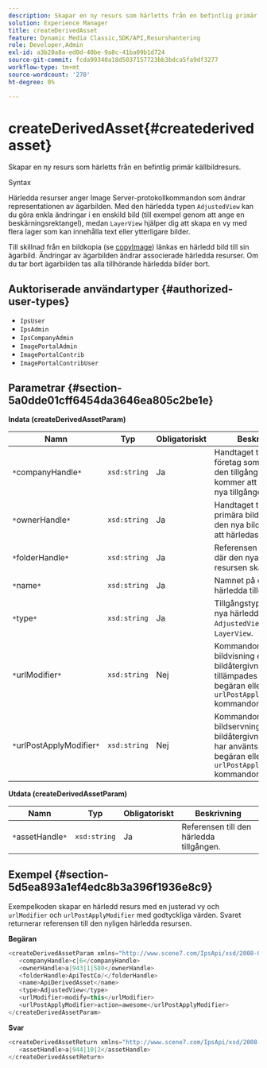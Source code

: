 ```yaml
---
description: Skapar en ny resurs som härletts från en befintlig primär källbildresurs.
solution: Experience Manager
title: createDerivedAsset
feature: Dynamic Media Classic,SDK/API,Resurshantering
role: Developer,Admin
exl-id: a3b20a8a-ed0d-40be-9a8c-41ba09b1d724
source-git-commit: fcda99340a18d5037157723bb3bdca5fa9df3277
workflow-type: tm+mt
source-wordcount: '270'
ht-degree: 0%

---
```


# createDerivedAsset{#createderivedasset}

Skapar en ny resurs som härletts från en befintlig primär källbildresurs.

Syntax

<!--<a id="section_FE43FF204ED644C2AC901AF45982E942"></a>-->

Härledda resurser anger Image Server-protokollkommandon som ändrar representationen av ägarbilden. Med den härledda typen `AdjustedView` kan du göra enkla ändringar i en enskild bild (till exempel genom att ange en beskärningsrektangel), medan `LayerView` hjälper dig att skapa en vy med flera lager som kan innehålla text eller ytterligare bilder.

Till skillnad från en bildkopia (se [copyImage](../../../operations/c-operations-intro/c-methods/r-copy-image.md#reference-0785131e690b4ad08be69172023f35d0)) länkas en härledd bild till sin ägarbild. Ändringar av ägarbilden ändrar associerade härledda resurser. Om du tar bort ägarbilden tas alla tillhörande härledda bilder bort.

## Auktoriserade användartyper {#authorized-user-types}

* `IpsUser`
* `IpsAdmin`
* `IpsCompanyAdmin`
* `ImagePortalAdmin`
* `ImagePortalContrib`
* `ImagePortalContribUser`

## Parametrar {#section-5a0dde01cff6454da3646ea805c2be1e}

**Indata (createDerivedAssetParam)**

| Namn | Typ | Obligatoriskt | Beskrivning |
|---|---|---|---|
| `*`companyHandle`*` | `xsd:string` | Ja | Handtaget till det företag som innehåller den tillgång som du kommer att hämta den nya tillgången från. |
| `*`ownerHandle`*` | `xsd:string` | Ja | Handtaget till den primära bildresurs som den nya bilden kommer att härledas från. |
| `*`folderHandle`*` | `xsd:string` | Ja | Referensen till mappen där den nya härledda resursen ska skapas. |
| `*`name`*` | `xsd:string` | Ja | Namnet på den härledda tillgången. |
| `*`type`*` | `xsd:string` | Ja | Tillgångstypen för den nya härledda tillgången: `AdjustedView` eller `LayerView`. |
| `*`urlModifier`*` | `xsd:string` | Nej | Kommandon för bildvisning eller bildåtergivningsprotokoll tillämpades *före* begäran eller `urlPostApplyModifier` kommandon. |
| `*`urlPostApplyModifier`*` | `xsd:string` | Nej | Kommandon för bildservning eller bildåtergivningsprotokoll har använts *efter* på begäran eller `urlPostApplyModifier` kommandon. |

**Utdata (createDerivedAssetParam)**

| Namn | Typ | Obligatoriskt | Beskrivning |
|---|---|---|---|
| `*`assetHandle`*` | `xsd:string` | Ja | Referensen till den härledda tillgången. |

## Exempel {#section-5d5ea893a1ef4edc8b3a396f1936e8c9}

Exempelkoden skapar en härledd resurs med en justerad vy och `urlModifier` och `urlPostApplyModifier` med godtyckliga värden. Svaret returnerar referensen till den nyligen härledda resursen.

**Begäran**

```java
<createDerivedAssetParam xmlns="http://www.scene7.com/IpsApi/xsd/2008-01-15">
   <companyHandle>c|6</companyHandle>
   <ownerHandle>a|943|1|580</ownerHandle>
   <folderHandle>ApiTestCo/</folderHandle>
   <name>ApiDerivedAsset</name>
   <type>AdjustedView</type>
   <urlModifier>modify=this</urlModifier>
   <urlPostApplyModifier>action=awesome</urlPostApplyModifier>
</createDerivedAssetParam>
```

**Svar**

```java
<createDerivedAssetReturn xmlns="http://www.scene7.com/IpsApi/xsd/2008-01-15">
   <assetHandle>a|944|10|2</assetHandle>
</createDerivedAssetReturn>
```
